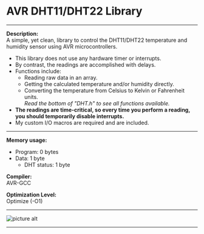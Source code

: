 # AVR DHT11/DHT22 Library

---

**Description:**  
A simple, yet clean, library to control the DHT11/DHT22 temperature and humidity sensor using AVR microcontrollers.  
+ This library does not use any hardware timer or interrupts.  
+ By contrast, the readings are accomplished with delays.  
+ Functions include:  
  + Reading raw data in an array.  
  + Getting the calculated temperature and/or humidity directly.  
  + Converting the temperature from Celsius to Kelvin or Fahrenheit units.  
  _Read the bottom of "DHT.h" to see all functions available._  
+ **The readings are time-critical, so every time you perform a reading, you should temporarily disable interrupts.** 
+ My custom I/O macros are required and are included.  

---

**Memory usage:**  
+ Program: 0 bytes  
+ Data: 1 byte  
  + DHT status: 1 byte  
  
**Compiler:**  
AVR-GCC  
  
**Optimization Level:**  
Optimize (-O1)  
  
--- 

![picture alt](https://raw.githubusercontent.com/efthymios-ks/AVR-DHT-Library/master/Demonstration.png)  

---
